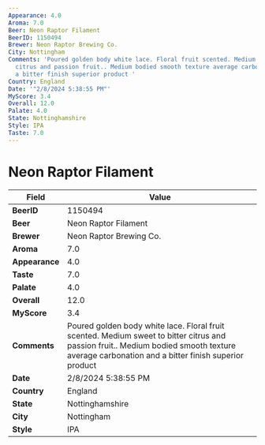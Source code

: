```yaml
---
Appearance: 4.0
Aroma: 7.0
Beer: Neon Raptor Filament
BeerID: 1150494
Brewer: Neon Raptor Brewing Co.
City: Nottingham
Comments: 'Poured golden body white lace. Floral fruit scented. Medium sweet to bitter
  citrus and passion fruit.. Medium bodied smooth texture average carbonation and
  a bitter finish superior product '
Country: England
Date: '"2/8/2024 5:38:55 PM"'
MyScore: 3.4
Overall: 12.0
Palate: 4.0
State: Nottinghamshire
Style: IPA
Taste: 7.0
---
```


# Neon Raptor Filament

| Field         | Value |
|---------------|-------|
| **BeerID** | 1150494 |
| **Beer** | Neon Raptor Filament |
| **Brewer** | Neon Raptor Brewing Co. |
| **Aroma** | 7.0 |
| **Appearance** | 4.0 |
| **Taste** | 7.0 |
| **Palate** | 4.0 |
| **Overall** | 12.0 |
| **MyScore** | 3.4 |
| **Comments** | Poured golden body white lace. Floral fruit scented. Medium sweet to bitter citrus and passion fruit.. Medium bodied smooth texture average carbonation and a bitter finish superior product  |
| **Date** | 2/8/2024 5:38:55 PM |
| **Country** | England |
| **State** | Nottinghamshire |
| **City** | Nottingham |
| **Style** | IPA |
